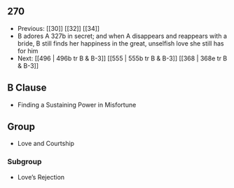 ## 270
- Previous: [[30]] [[32]] [[34]] 
- B adores A 327b in secret; and when A disappears and reappears with a bride, B still finds her happiness in the great, unselfish love she still has for him
- Next: [[496 | 496b tr B &amp; B-3]] [[555 | 555b tr B &amp; B-3]] [[368 | 368e tr B &amp; B-3]] 

## B Clause
- Finding a Sustaining Power in Misfortune

## Group
- Love and Courtship

### Subgroup
- Love’s Rejection

